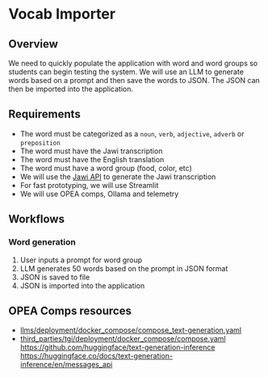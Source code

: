 # Vocab Importer

## Overview
We need to quickly populate the application with word and word groups so students can begin testing the system. We will use an LLM to generate words based on a prompt and then save the words to JSON. The JSON can then be imported into the application.

## Requirements
- The word must be categorized as a `noun`, `verb`, `adjective`, `adverb` or `preposition`
- The word must have the Jawi transcription
- The word must have the English translation
- The word must have a word group (food, color, etc)
- We will use the [Jawi API](https://jawi.dev/) to generate the Jawi transcription 
- For fast prototyping, we will use Streamlit
- We will use OPEA comps, Ollama and telemetry

## Workflows

### Word generation
1. User inputs a prompt for word group
2. LLM generates 50 words based on the prompt in JSON format
3. JSON is saved to file
4. JSON is imported into the application

## OPEA Comps resources
- [llms/deployment/docker_compose/compose_text-generation.yaml](https://github.com/opea-project/GenAIComps/blob/main/comps/llms/deployment/docker_compose/compose_text-generation.yaml)
- [third_parties/tgi/deployment/docker_compose/compose.yaml](https://github.com/opea-project/GenAIComps/blob/main/comps/third_parties/tgi/deployment/docker_compose/compose.yaml)
https://github.com/huggingface/text-generation-inference
https://huggingface.co/docs/text-generation-inference/en/messages_api





